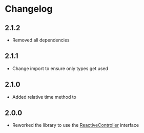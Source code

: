 # Changelog


## 2.1.2

- Removed all dependencies

## 2.1.1

- Change import to ensure only types get used

## 2.1.0

- Added relative time method to 

## 2.0.0

- Reworked the library to use the [ReactiveController](https://lit.dev/docs/composition/controllers/) interface
